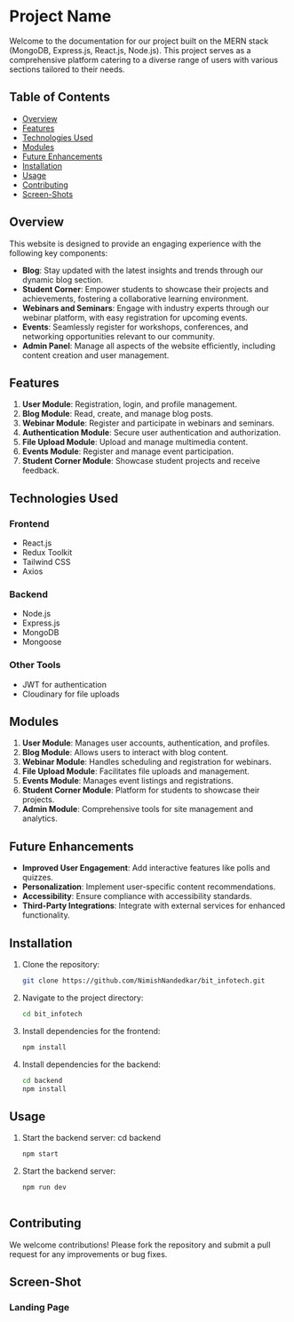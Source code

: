 # Project Name

Welcome to the documentation for our project built on the MERN stack (MongoDB, Express.js, React.js, Node.js). This project serves as a comprehensive platform catering to a diverse range of users with various sections tailored to their needs.

## Table of Contents
- [Overview](#overview)
- [Features](#features)
- [Technologies Used](#technologies-used)
- [Modules](#modules)
- [Future Enhancements](#future-enhancements)
- [Installation](#installation)
- [Usage](#usage)
- [Contributing](#contributing)
- [Screen-Shots](#screen-shot)

## Overview

This website is designed to provide an engaging experience with the following key components:
- **Blog**: Stay updated with the latest insights and trends through our dynamic blog section.
- **Student Corner**: Empower students to showcase their projects and achievements, fostering a collaborative learning environment.
- **Webinars and Seminars**: Engage with industry experts through our webinar platform, with easy registration for upcoming events.
- **Events**: Seamlessly register for workshops, conferences, and networking opportunities relevant to our community.
- **Admin Panel**: Manage all aspects of the website efficiently, including content creation and user management.

## Features

1. **User Module**: Registration, login, and profile management.
2. **Blog Module**: Read, create, and manage blog posts.
3. **Webinar Module**: Register and participate in webinars and seminars.
4. **Authentication Module**: Secure user authentication and authorization.
5. **File Upload Module**: Upload and manage multimedia content.
6. **Events Module**: Register and manage event participation.
7. **Student Corner Module**: Showcase student projects and receive feedback.

## Technologies Used

### Frontend
- React.js
- Redux Toolkit
- Tailwind CSS
- Axios

### Backend
- Node.js
- Express.js
- MongoDB
- Mongoose

### Other Tools
- JWT for authentication
- Cloudinary for file uploads

## Modules

1. **User Module**: Manages user accounts, authentication, and profiles.
2. **Blog Module**: Allows users to interact with blog content.
3. **Webinar Module**: Handles scheduling and registration for webinars.
4. **File Upload Module**: Facilitates file uploads and management.
5. **Events Module**: Manages event listings and registrations.
6. **Student Corner Module**: Platform for students to showcase their projects.
7. **Admin Module**: Comprehensive tools for site management and analytics.

## Future Enhancements

- **Improved User Engagement**: Add interactive features like polls and quizzes.
- **Personalization**: Implement user-specific content recommendations.
- **Accessibility**: Ensure compliance with accessibility standards.
- **Third-Party Integrations**: Integrate with external services for enhanced functionality.

## Installation

1. Clone the repository:
   ```bash
   git clone https://github.com/NimishNandedkar/bit_infotech.git

2. Navigate to the project directory:
    ```bash 
    cd bit_infotech

3. Install dependencies for the frontend:
   ```bash 
   npm install

4. Install dependencies for the backend:
   ```bash
   cd backend
   npm install

## Usage
1. Start the backend server:
   cd backend
   ```bash
   npm start
2. Start the backend server:
   ```bash
   npm run dev
    
## Contributing
We welcome contributions! Please fork the repository and submit a pull request for any improvements or bug fixes.

## Screen-Shot

### Landing Page 

